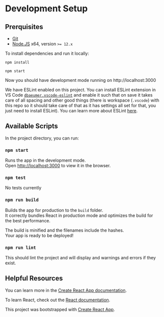 # Development Setup

## Prerquisites

* [Git](https://git-scm.com/)
* [Node.JS](https://nodejs.org/en/) x64, version `>= 12.x` 

To install dependencies and run it locally:

``` 
npm install 

npm start
```

Now you should have development mode running on http://localhost:3000

We have ESLint enabled on this project. You can install ESLint extension in VS Code [`dbaeumer.vscode-eslint`](https://marketplace.visualstudio.com/items?itemName=dbaeumer.vscode-eslint) and enable it such that on save it takes care of all spacing and other good things (there is workspace (`.vscode`) with this repo so it should take care of that as it has settings all set for that, you just need to install ESLint). You can learn more about ESLint [here](https://eslint.org).



## Available Scripts

In the project directory, you can run:

### `npm start`

Runs the app in the development mode.<br />
Open [http://localhost:3000](http://localhost:3000) to view it in the browser.

### `npm test`
No tests currently

### `npm run build`

Builds the app for production to the `build` folder.<br />
It correctly bundles React in production mode and optimizes the build for the best performance.

The build is minified and the filenames include the hashes.<br />
Your app is ready to be deployed!

### `npm run lint`

This should lint the project and will display and warnings and errors if they exist. 

## Helpful Resources

You can learn more in the [Create React App documentation](https://facebook.github.io/create-react-app/docs/getting-started).

To learn React, check out the [React documentation](https://reactjs.org/).

This project was bootstrapped with [Create React App](https://github.com/facebook/create-react-app).